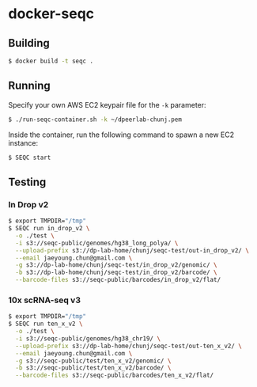 # docker-seqc

## Building

```bash
$ docker build -t seqc .
```

## Running

Specify your own AWS EC2 keypair file for the `-k` parameter:

```bash
$ ./run-seqc-container.sh -k ~/dpeerlab-chunj.pem
```

Inside the container, run the following command to spawn a new EC2 instance:

```bash
$ SEQC start
```

## Testing

### In Drop v2

```bash
$ export TMPDIR="/tmp"
$ SEQC run in_drop_v2 \
  -o ./test \
  -i s3://seqc-public/genomes/hg38_long_polya/ \
  --upload-prefix s3://dp-lab-home/chunj/seqc-test/out-in_drop_v2/ \
  --email jaeyoung.chun@gmail.com \
  -g s3://dp-lab-home/chunj/seqc-test/in_drop_v2/genomic/ \
  -b s3://dp-lab-home/chunj/seqc-test/in_drop_v2/barcode/ \
  --barcode-files s3://seqc-public/barcodes/in_drop_v2/flat/
```

### 10x scRNA-seq v3

```bash
$ export TMPDIR="/tmp"
$ SEQC run ten_x_v2 \
  -o ./test \
  -i s3://seqc-public/genomes/hg38_chr19/ \
  --upload-prefix s3://dp-lab-home/chunj/seqc-test/out-ten_x_v2/ \
  --email jaeyoung.chun@gmail.com \
  -g s3://seqc-public/test/ten_x_v2/genomic/ \
  -b s3://seqc-public/test/ten_x_v2/barcode/ \
  --barcode-files s3://seqc-public/barcodes/ten_x_v2/flat/
```
